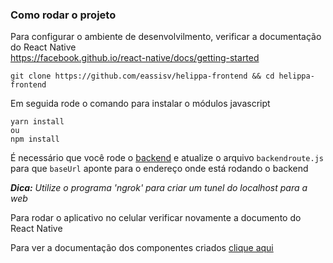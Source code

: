 ### Como rodar o projeto
Para configurar o ambiente de desenvolvilmento, verificar a documentação do React Native  
https://facebook.github.io/react-native/docs/getting-started

```git clone https://github.com/eassisv/helippa-frontend && cd helippa-frontend```

Em seguida rode o comando para instalar o módulos javascript
```
yarn install
ou
npm install
```
É necessário que você rode o [backend](https://github.com/MacPardo/ESII-backend) e atualize o arquivo `backendroute.js` para que `baseUrl` aponte para o endereço onde está rodando o backend

**_Dica:_** *Utilize o programa 'ngrok' para criar um tunel do localhost para a web*

Para rodar o aplicativo no celular verificar novamente a documento do React Native  
  
Para ver a documentação dos componentes criados [clique aqui](https://github.com/eassisv/helippa-frontend/blob/master/docs.md)
